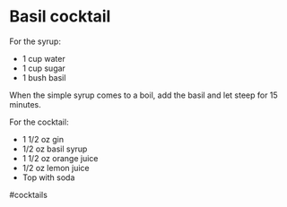 # Basil cocktail

For the syrup:

- 1 cup water
- 1 cup sugar
- 1 bush basil

When the simple syrup comes to a boil, add the basil and let steep for 15 minutes.

For the cocktail:

- 1 1/2 oz gin
- 1/2 oz basil syrup
- 1 1/2 oz orange juice
- 1/2 oz lemon juice
- Top with soda

#cocktails
